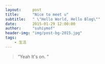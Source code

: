 ```yaml
---
layout:     post
title:      "Nice to meet u"
subtitle:   " \"Hello World, Hello Blog\""
date:       2015-01-29 12:00:00
author:     "suhiymof"
header-img: "img/post-bg-2015.jpg"
tags:
    - 生活
---
```


> “Yeah It's on. ”

